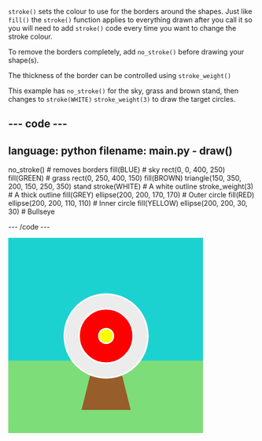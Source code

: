 `stroke()` sets the colour to use for the borders around the shapes. Just like `fill()` the `stroke()` function applies to everything drawn after you call it so you will need to add `stroke()` code every time you want to change the stroke colour.

To remove the borders completely, add `no_stroke()` before drawing your shape(s).

The thickness of the border can be controlled using `stroke_weight()`

This example has `no_stroke()` for the sky, grass and brown stand, then changes to `stroke(WHITE)` `stroke_weight(3)` to draw the target circles.

--- code ---
---
language: python
filename: main.py - draw()
---

  no_stroke() # removes borders fill(BLUE) # sky rect(0, 0, 400, 250) fill(GREEN) # grass rect(0, 250, 400, 150) fill(BROWN) triangle(150, 350, 200, 150, 250, 350)  stand stroke(WHITE) # A white outline stroke_weight(3) # A thick outline fill(GREY) ellipse(200, 200, 170, 170) # Outer circle fill(RED) ellipse(200, 200, 110, 110) # Inner circle fill(YELLOW) ellipse(200, 200, 30, 30) # Bullseye

--- /code ---

![An archery scene with thick, white borders on the circles and no borders on the rectangles or triangle.](images/outline-circles.png)
